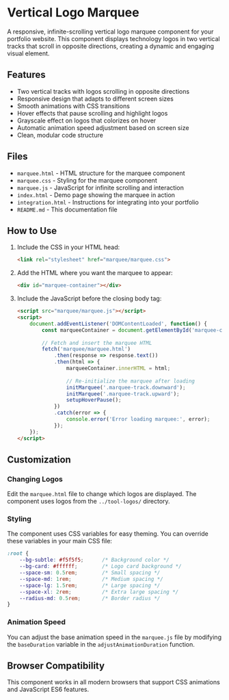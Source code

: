 # Vertical Logo Marquee

A responsive, infinite-scrolling vertical logo marquee component for your portfolio website. This component displays technology logos in two vertical tracks that scroll in opposite directions, creating a dynamic and engaging visual element.

## Features

- Two vertical tracks with logos scrolling in opposite directions
- Responsive design that adapts to different screen sizes
- Smooth animations with CSS transitions
- Hover effects that pause scrolling and highlight logos
- Grayscale effect on logos that colorizes on hover
- Automatic animation speed adjustment based on screen size
- Clean, modular code structure

## Files

- `marquee.html` - HTML structure for the marquee component
- `marquee.css` - Styling for the marquee component
- `marquee.js` - JavaScript for infinite scrolling and interaction
- `index.html` - Demo page showing the marquee in action
- `integration.html` - Instructions for integrating into your portfolio
- `README.md` - This documentation file

## How to Use

1. Include the CSS in your HTML head:
   ```html
   <link rel="stylesheet" href="marquee/marquee.css">
   ```

2. Add the HTML where you want the marquee to appear:
   ```html
   <div id="marquee-container"></div>
   ```

3. Include the JavaScript before the closing body tag:
   ```html
   <script src="marquee/marquee.js"></script>
   <script>
       document.addEventListener('DOMContentLoaded', function() {
           const marqueeContainer = document.getElementById('marquee-container');
           
           // Fetch and insert the marquee HTML
           fetch('marquee/marquee.html')
               .then(response => response.text())
               .then(html => {
                   marqueeContainer.innerHTML = html;
                   
                   // Re-initialize the marquee after loading
                   initMarquee('.marquee-track.downward');
                   initMarquee('.marquee-track.upward');
                   setupHoverPause();
               })
               .catch(error => {
                   console.error('Error loading marquee:', error);
               });
       });
   </script>
   ```

## Customization

### Changing Logos

Edit the `marquee.html` file to change which logos are displayed. The component uses logos from the `../tool-logos/` directory.

### Styling

The component uses CSS variables for easy theming. You can override these variables in your main CSS file:

```css
:root {
    --bg-subtle: #f5f5f5;      /* Background color */
    --bg-card: #ffffff;        /* Logo card background */
    --space-sm: 0.5rem;        /* Small spacing */
    --space-md: 1rem;          /* Medium spacing */
    --space-lg: 1.5rem;        /* Large spacing */
    --space-xl: 2rem;          /* Extra large spacing */
    --radius-md: 0.5rem;       /* Border radius */
}
```

### Animation Speed

You can adjust the base animation speed in the `marquee.js` file by modifying the `baseDuration` variable in the `adjustAnimationDuration` function.

## Browser Compatibility

This component works in all modern browsers that support CSS animations and JavaScript ES6 features.
